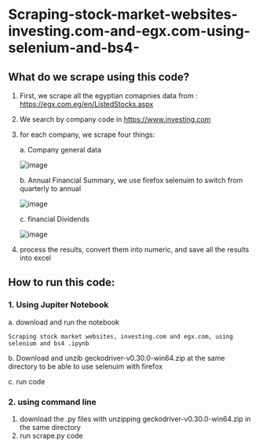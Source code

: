 # Scraping-stock-market-websites-investing.com-and-egx.com-using-selenium-and-bs4-

## What do we scrape using this code?

1. First, we scrape all the egyptian comapnies data from : https://egx.com.eg/en/ListedStocks.aspx
2. We search by company code in https://www.investing.com
3. for each company, we scrape four things:
 
      a. Company general data
      
      ![image](https://user-images.githubusercontent.com/47758339/158309128-ac478174-696c-4752-986b-f8e0dae3d3e6.png)

      b. Annual Financial Summary, we use firefox selenuim to switch from quarterly to annual
      
      ![image](https://user-images.githubusercontent.com/47758339/158309013-9a4d1ac3-e718-48bc-9451-639818f18877.png)

      c. financial Dividends
      
      ![image](https://user-images.githubusercontent.com/47758339/158308812-bef2de85-73d5-47e2-ab41-d00582f34912.png)


4. process the results, convert them into numeric, and save all the results into excel



## How to run this code:

### 1. Using Jupiter Notebook

   a. download and run the notebook
    
    Scraping stock market websites, investing.com and egx.com, using selenium and bs4 .ipynb
    
   b. Download and unzib geckodriver-v0.30.0-win64.zip at the same directory to be able to use selenuim with firefox
    
   c. run code
    


### 2. using command line


  1. download the .py files with unzipping geckodriver-v0.30.0-win64.zip in the same directory
  2. run scrape.py code


